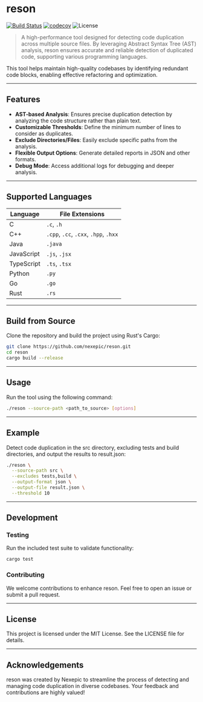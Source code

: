 # reson

[![Build Status](https://github.com/nexepic/reson/actions/workflows/ci.yml/badge.svg)](https://github.com/nexepic/reson/actions/workflows/ci.yml)
[![codecov](https://codecov.io/gh/nexepic/reson/branch/main/graph/badge.svg)](https://codecov.io/gh/nexepic/reson)
![License](https://img.shields.io/github/license/nexepic/reson)

> A high-performance tool designed for detecting code duplication across multiple source files. By leveraging Abstract Syntax Tree (AST) analysis, reson ensures accurate and reliable detection of duplicated code, supporting various programming languages.

This tool helps maintain high-quality codebases by identifying redundant code blocks, enabling effective refactoring and optimization.

---

## Features

- **AST-based Analysis**: Ensures precise duplication detection by analyzing the code structure rather than plain text.
- **Customizable Thresholds**: Define the minimum number of lines to consider as duplicates.
- **Exclude Directories/Files**: Easily exclude specific paths from the analysis.
- **Flexible Output Options**: Generate detailed reports in JSON and other formats.
- **Debug Mode**: Access additional logs for debugging and deeper analysis.

---

## Supported Languages

| Language   | File Extensions                       |
|------------|---------------------------------------|
| C          | `.c`, `.h`                            |
| C++        | `.cpp`, `.cc`, `.cxx`, `.hpp`, `.hxx` |
| Java       | `.java`                               |
| JavaScript | `.js`, `.jsx`                         |
| TypeScript | `.ts`, `.tsx`                         |
| Python     | `.py`                                 |
| Go         | `.go`                                 |
| Rust       | `.rs`                                 |

---

## Build from Source

Clone the repository and build the project using Rust's Cargo:

```bash
git clone https://github.com/nexepic/reson.git
cd reson
cargo build --release
```

---

## Usage

Run the tool using the following command:

```bash
./reson --source-path <path_to_source> [options]
```

---

## Example

Detect code duplication in the src directory, excluding tests and build directories, and output the results to result.json:

```bash
./reson \
  --source-path src \
  --excludes tests,build \
  --output-format json \
  --output-file result.json \
  --threshold 10
```

---

## Development

### Testing

Run the included test suite to validate functionality:

```bash
cargo test
```

### Contributing

We welcome contributions to enhance reson. Feel free to open an issue or submit a pull request.

---

## License

This project is licensed under the MIT License. See the LICENSE file for details.

---

## Acknowledgements

reson was created by Nexepic to streamline the process of detecting and managing code duplication in diverse codebases. Your feedback and contributions are highly valued!